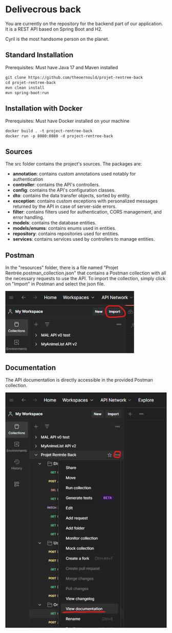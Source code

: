 # Delivecrous back

You are currently on the repository for the backend part of our application.
It is a REST API based on Spring Boot and H2.

Cyril is the most handsome person on the planet.

## Standard Installation

Prerequisites: Must have Java 17 and Maven installed

```console
git clone https://github.com/theoernould/projet-rentree-back
cd projet-rentree-back
mvn clean install
mvn spring-boot:run
```

## Installation with Docker

Prerequisites: Must have Docker installed on your machine

```console
docker build . -t project-rentree-back
docker run -p 8080:8080 -d project-rentree-back
```

## Sources

The src folder contains the project's sources.
The packages are:
- **annotation**: contains custom annotations used notably for authentication
- **controller**: contains the API's controllers.
- **config**: contains the API's configuration classes.
- **dto**: contains the data transfer objects, sorted by entity.
- **exception**: contains custom exceptions with personalized messages returned by the API in case of server-side errors.
- **filter**: contains filters used for authentication, CORS management, and error handling.
- **models**: contains the database entities.
- **models/enums**: contains enums used in entities.
- **repository**: contains repositories used for entities.
- **services**: contains services used by controllers to manage entities.

## Postman

In the "resources" folder, there is a file named "Projet Rentrée.postman_collection.json" that contains a Postman collection with all the necessary requests to use the API.
To import the collection, simply click on "Import" in Postman and select the json file.

![image](resources/postman_import.png)

## Documentation

The API documentation is directly accessible in the provided Postman collection.

![image](resources/postman_documentation.png)
